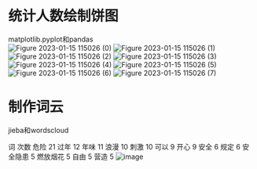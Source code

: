 # 统计人数绘制饼图
matplotlib.pyplot和pandas<br>
![Figure 2023-01-15 115026 (0)](https://user-images.githubusercontent.com/69446590/212522050-8dffa9fb-f9bf-410b-a4e1-f5c752f31ae7.png)
![Figure 2023-01-15 115026 (1)](https://user-images.githubusercontent.com/69446590/212522053-8805d064-84da-466b-b602-cb8b7d4447c8.png)
![Figure 2023-01-15 115026 (2)](https://user-images.githubusercontent.com/69446590/212522056-6e83fc1a-4959-4ba7-b545-f9ea299c3e75.png)
![Figure 2023-01-15 115026 (3)](https://user-images.githubusercontent.com/69446590/212522060-59c83a27-ecb6-47dd-846b-53fa02010fe2.png)
![Figure 2023-01-15 115026 (4)](https://user-images.githubusercontent.com/69446590/212522069-8f1d0913-1bd4-4fe8-9bf1-1a33479270aa.png)
![Figure 2023-01-15 115026 (5)](https://user-images.githubusercontent.com/69446590/212522075-65ab6f56-30b3-4deb-9a75-ca5ae500622c.png)
![Figure 2023-01-15 115026 (6)](https://user-images.githubusercontent.com/69446590/212522078-c3306a00-2a65-4a00-ac34-ca1b9ea25dba.png)
![Figure 2023-01-15 115026 (7)](https://user-images.githubusercontent.com/69446590/212522079-dd0d1eb0-4b1b-4b98-8fb3-787825bda6ab.png)



# 制作词云


jieba和wordscloud

词	次数
危险	21
过年	12
年味	11
浪漫	10
刺激	10
可以	9
开心	9
安全	6
规定	6
安全隐患	5
燃放烟花	5
自由	5
营造	5
![image](https://user-images.githubusercontent.com/69446590/212524389-465698f4-a7ae-409e-9070-b80e05d5b29d.png)
